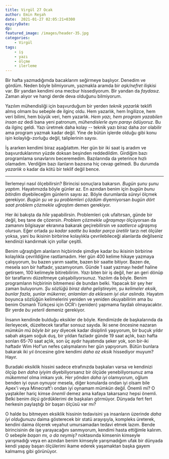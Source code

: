```yaml
---
title: Virgül 27 Ocak 
author: Emin Reşah
date:  2021-01-27 02:05:21+0300
expiryDate:
dp: 
featured_image: /images/header-35.jpg
categories:
    - Virgül
tags:
    - iş
    - yazı
    - ölçme
    - ilerleme
---
```



Bir hafta yazmadığımda bacaklarım seğirmeye başlıyor. Denedim ve gördüm. Neden böyle bilmiyorum, yazmakla aramda bir *aşk/nefret* ilişkisi var. Bir yandan kendimi ona mecbur hissediyorum. Bir yandan da *faydasız.* Zaman alıyor ve hangi derde deva olduğunu bilmiyorum. 

Yazılım mühendisliği için başvurduğum bir yerden *teknik yazarlık* teklifi almış olmam bu sebeple de ilginç oldu. Hem yazarlık, hem İngilizce, hem veri bilimi, hem büyük veri, hem yazarlık. *Hem yazı, hem program yazabilen insan az* dedi bana yeni patronum, *mühendislerle aynı parayı ödüyoruz.* Bu da ilginç geldi. Yazı üretmek daha kolay -- teknik yazı biraz daha zor olabilir ama program yazmak kadar değil. Yine de bütün işlerde olduğu gibi konu işin kolaylığı-zorluğu değil, taliplerinin sayısı. 

İş ararken kendimi biraz aşağılattım. Her gün bir iki saat iş aradım ve başvurduklarımın yüzde doksan beşinden reddedildim. Girdiğim bazı programlama sınavlarını beceremedim. Bazılarında da yeterince hızlı olamadım. Verdiğim bazı ilanların bazısına hiç cevap gelmedi. Bu durumda *yazarlık* o kadar da kötü bir teklif değil bence. 

---

İlerlemeyi nasıl ölçebilirsin? Birincisi sonuçlara bakarsın. *Bugün şunu şunu yaptım.* Hayatımızda böyle günler az. En azından benim için *bugün bunu bitirdim* diyebileceğim günlerin sayısı az. Böyle durumlarda *süreyi* ölçmek gerekiyor. *Bugün şu ve şu problemleri çözdüm* diyemiyorsan *bugün dört saat problem çözmekle uğraştım* demen gerekiyor. 

Her iki bakışta da *hile* yapabilirsin. Problemleri çok ufaltırsan, günde bir değil, beş tane de çözersin. *Problem çözmekle uğraşmayı* ölçüyorsan da zamanını bilgisayar ekranına bakarak geçirebilirsin ve *saatlerce uğraşmış* olursun. Eğer ortada *şu kadar saatte bu kadar parça üretilir* tarzı net ölçüler yoksa, yani bu ikisinin birbirine kolaylıkla çevrilebileceği alanlarda değilseniz kendinizi kandırmak için yollar çeşitli. 

Benim uğraştığım alanların hiçbirinde şimdiye kadar bu ikisinin birbirine kolaylıkla çevrildiğine rastlamadım. Her gün 400 kelime hikaye yazmaya çalışıyorum, bu bazen yarım saatte, bazen bir saatte bitiyor. Bazen de, mesela son bir haftadır, yazamıyorum. Günde 1 saat yazmayı hedef haline getirsem, 100 kelimeyle bitirebilirim. *Yazı* biten bir iş değil, her an geri dönüp bir taraflarını düzeltmeye çalışabiliyorsunuz. Yazılım da böyle. Benim programların hiçbirinin bitmemesi de bundan belki. Yapacak bir şey her zaman buluyorum. *Şu sözlüğü biraz daha geliştireyim, şu kelimeler eksik, bunlar fazla, şunlar mükerrer, anlamları da eklesem iyi olur aslında.* Hayatım boyunca sözlüğün kelimelerini yeniden ve yeniden okuyabilirim ama bu benim Osmanlı Türkçesi için OCR'ı (yeniden) yapmama faydalı olmayacaktır. Bir yerde *bu yeterli* demeniz gerekiyor. 

İnsanın kendinde bulduğu eksikler de böyle. Kendimizde de başkalarında da ilerleyecek, düzeltecek taraflar sonsuz sayıda. İki sene öncesine nazaran *mümkün mü böyle bir şey* diyecek kadar disiplinli yaşıyorum, bir buçuk yıldır sabah akşam soğuk duş, bir yıldan fazladır günde 19 saat açlık, bazı hafta sonları 65-70 saat açlık, son üç aydır hayatımda şeker yok, son bir-iki haftadır Wim Hof'un nefes çalışmalarını her gün yapıyorum. Bütün bunlara bakarak iki yıl öncesine göre kendimi *daha az eksik* hissediyor muyum? Hayır. 

Buradaki eksiklik hissini sadece etrafınızda başkaları varsa ve kendinizi ölçüp *ben daha iyiyim* diyebiliyorsanız bir ölçüde yenebiliyorsunuz ama *mükemmel* olma imkanı yok. *Her yönden daha iyi* olamıyorum, oğlum benden iyi oyun oynuyor mesela, diğer konularda ondan iyi olsam bile Apex'i veya Minecraft'ı ondan iyi oynamam mümkün değil. Önemli mi? O yaştakiler hariç kimse *önemli* demez ama kafaya takarsanız hepsi önemli. Belki benim *ölçü* gördüklerimi de başkaları görmüyor. Dünyada fert fert herkesin paylaştığı bir başarı ölçüsü var mı?

O halde bu bitmeyen eksiklik hissinin tedavisini ya insanların üzerinde *daha iyi olduğunuzu* daima gösterecek bir statü arayışıyla, kompleks üreterek, kendini daima ölçerek veyahut umursamadan tedavi etmek lazım. Bende birincisinin de işe yarayacağını sanmıyorum, kendimi hasta ettiğimle kalırım. O sebeple *başarı mı, o da neymiş?* noktasında kimsenin kimseyle yarışmadığı veya en azından benim kimseyle yarışmadığım ufak bir dünyada kendi yapay başarı ölçülerimi ikame ederek yaşamaktan başka gayem kalmamış gibi görünüyor. 

